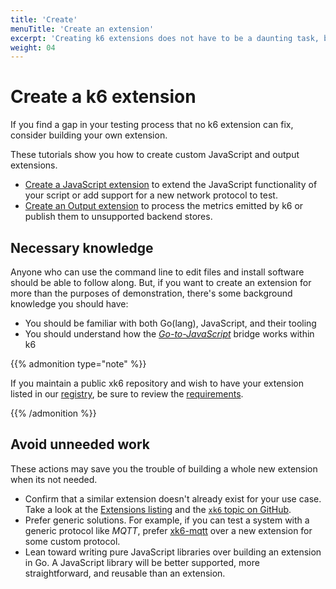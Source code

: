 ```yaml
---
title: 'Create'
menuTitle: 'Create an extension'
excerpt: 'Creating k6 extensions does not have to be a daunting task, but there are some prerequisites to succeed.'
weight: 04
---
```


# Create a k6 extension

If you find a gap in your testing process that no k6 extension can fix,
consider building your own extension.

These tutorials show you how to create custom JavaScript and output extensions.

- [Create a JavaScript extension](/docs/k6/<K6_VERSION>/extensions/create/javascript-extensions) to extend the JavaScript functionality of your script or add support for a new network protocol to test.
- [Create an Output extension](/docs/k6/<K6_VERSION>/extensions/create/output-extensions) to process the metrics emitted by k6 or publish them to unsupported backend stores.

## Necessary knowledge

Anyone who can use the command line to edit files and install software should be able to follow along.
But, if you want to create an extension for more than the purposes of demonstration,
there's some background knowledge you should have:

- You should be familiar with both Go(lang), JavaScript, and their tooling
- You should understand how the [_Go-to-JavaScript_](/docs/k6/<K6_VERSION>/extensions/explanations/go-js-bridge) bridge works within k6

{{% admonition type="note" %}}

If you maintain a public xk6 repository and wish to have your extension listed in our [registry](/docs/k6/<K6_VERSION>/extensions/explore),
be sure to review the [requirements](/docs/k6/<K6_VERSION>/extensions/explanations/extensions-registry#registry-requirements).

 {{% /admonition %}}

## Avoid unneeded work

These actions may save you the trouble of building a whole new extension when its not needed.

- Confirm that a similar extension doesn't already exist for your use case. Take a look at
  the [Extensions listing](/docs/k6/<K6_VERSION>/extensions/explore) and the [`xk6` topic on GitHub](https://github.com/topics/xk6).
- Prefer generic solutions. For example, if you can test a system with a generic protocol like _MQTT_, prefer
  [xk6-mqtt](https://github.com/pmalhaire/xk6-mqtt) over a new extension for some custom protocol.
- Lean toward writing pure JavaScript libraries over building an extension in Go.
  A JavaScript library will be better supported, more straightforward, and reusable than an extension.
